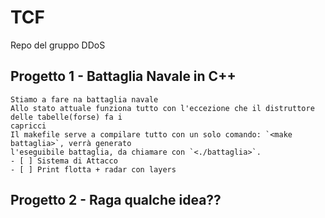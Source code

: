 # TCF
Repo del gruppo DDoS 
## Progetto 1 - Battaglia Navale in C++
    Stiamo a fare na battaglia navale
    Allo stato attuale funziona tutto con l'eccezione che il distruttore delle tabelle(forse) fa i
    capricci
    Il makefile serve a compilare tutto con un solo comando: `<make battaglia>`, verrà generato
    l'eseguibile battaglia, da chiamare con `<./battaglia>`.
    - [ ] Sistema di Attacco
    - [ ] Print flotta + radar con layers
## Progetto 2 - Raga qualche idea??


